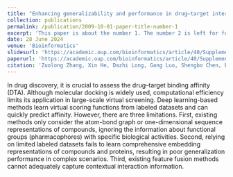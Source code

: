 ```yaml
---
title: "Enhancing generalizability and performance in drug–target interaction identification by integrating pharmacophore and pre-trained models"
collection: publications
permalink: /publication/2009-10-01-paper-title-number-1
excerpt: 'This paper is about the number 1. The number 2 is left for future work.'
date: 28 June 2024
venue: 'Bioinformatics'
slidesurl: 'https://academic.oup.com/bioinformatics/article/40/Supplement_1/i539/7700904'
paperurl: 'https://academic.oup.com/bioinformatics/article/40/Supplement_1/i539/7700904'
citation: 'Zuolong Zhang, Xin He, Dazhi Long, Gang Luo, Shengbo Chen, Enhancing generalizability and performance in drug–target interaction identification by integrating pharmacophore and pre-trained models, Bioinformatics, Volume 40, Issue Supplement_1, July 2024, Pages i539–i547, https://doi.org/10.1093/bioinformatics/btae240'
---
```


In drug discovery, it is crucial to assess the drug–target binding affinity (DTA). Although molecular docking is widely used, computational efficiency limits its application in large-scale virtual screening. Deep learning-based methods learn virtual scoring functions from labeled datasets and can quickly predict affinity. However, there are three limitations. First, existing methods only consider the atom-bond graph or one-dimensional sequence representations of compounds, ignoring the information about functional groups (pharmacophores) with specific biological activities. Second, relying on limited labeled datasets fails to learn comprehensive embedding representations of compounds and proteins, resulting in poor generalization performance in complex scenarios. Third, existing feature fusion methods cannot adequately capture contextual interaction information.